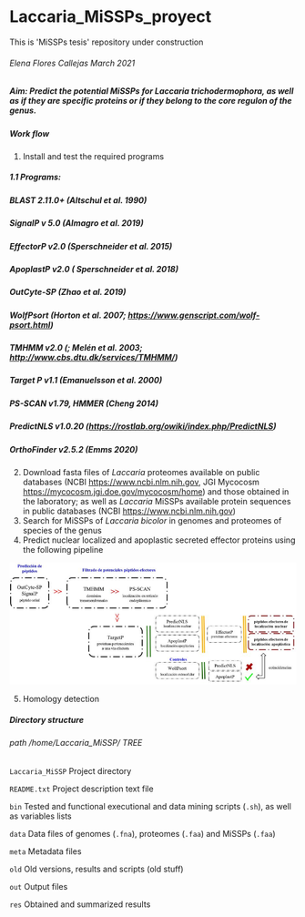 # Laccaria_MiSSPs_proyect
This is 'MiSSPs tesis' repository under construction

###### Elena Flores Callejas  March 2021

##### Aim: Predict the potential MiSSPs for *Laccaria trichodermophora*, as well as if they are specific proteins or if they belong to the core regulon of the genus.

##### Work flow

1. Install and test the required programs
##### 1.1 Programs: 
##### BLAST 2.11.0+ (Altschul et al. 1990)
##### SignalP v 5.0 (Almagro et al. 2019)
##### EffectorP v2.0 (Sperschneider et al. 2015)
##### ApoplastP v2.0 ( Sperschneider et al. 2018)
##### OutCyte-SP (Zhao et al. 2019)
##### WolfPsort (Horton et al. 2007; https://www.genscript.com/wolf-psort.html)
##### TMHMM v2.0 (; Melén et al. 2003; http://www.cbs.dtu.dk/services/TMHMM/)
##### Target P v1.1 (Emanuelsson et al. 2000)
##### PS-SCAN v1.79, HMMER (Cheng 2014)
##### PredictNLS v1.0.20 (https://rostlab.org/owiki/index.php/PredictNLS)
##### OrthoFinder v2.5.2 (Emms 2020) 
2. Download fasta files of *Laccaria* proteomes available on public databases (NCBI https://www.ncbi.nlm.nih.gov, JGI Mycocosm https://mycocosm.jgi.doe.gov/mycocosm/home) and those obtained in the laboratory; as well as *Laccaria* MiSSPs available protein sequences in public databases (NCBI https://www.ncbi.nlm.nih.gov)
3. Search for MiSSPs of *Laccaria bicolor* in genomes and proteomes of species of the genus
4. Predict nuclear localized and apoplastic secreted effector proteins using the following pipeline

![pipeline](pipeline.JPG)

5. Homology detection

##### Directory structure

###### path /home/Laccaria_MiSSP/ TREE

`Laccaria_MiSSP` Project directory

`README.txt` Project description text file

`bin` Tested and functional executional and data mining scripts (`.sh`), as well as variables lists  

`data` Data files of genomes (`.fna`), proteomes (`.faa`) and MiSSPs (`.faa`)

`meta` Metadata files 

`old` Old versions, results and scripts (old stuff)

`out` Output files

`res` Obtained and summarized results


